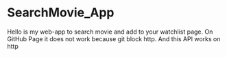 # SearchMovie_App

Hello is my web-app to search movie and add to your watchlist page. On GitHub Page it does not work because git block http. And this API works on http  
